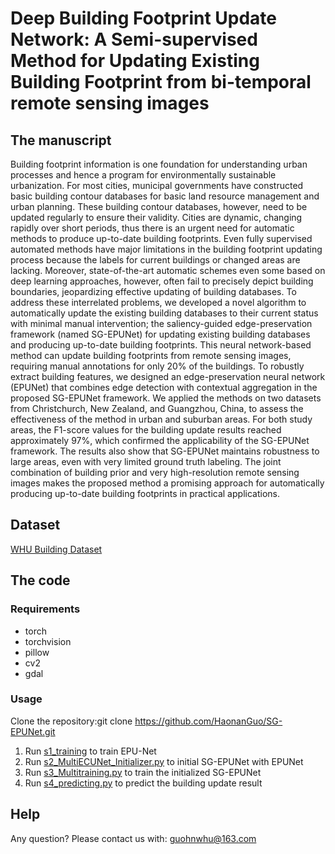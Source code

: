 Deep Building Footprint Update Network: A Semi-supervised Method for Updating Existing Building Footprint from bi-temporal remote sensing images
====  
The manuscript
----

Building footprint information is one foundation for understanding urban processes and hence a program for environmentally sustainable urbanization. For most cities, municipal governments have constructed basic building contour databases for basic land resource management and urban planning. These building contour databases, however, need to be updated regularly to ensure their validity. Cities are dynamic, changing rapidly over short periods, thus there is an urgent need for automatic methods to produce up-to-date building footprints. Even fully supervised automated methods have major limitations in the building footprint updating process because the labels for current buildings or changed areas are lacking. Moreover, state-of-the-art automatic schemes even some based on deep learning approaches, however, often fail to precisely depict building boundaries, jeopardizing effective updating of building databases. To address these interrelated problems, we developed a novel algorithm to automatically update the existing building databases to their current status with minimal manual intervention; the saliency-guided edge-preservation framework (named SG-EPUNet) for updating existing building databases and producing up-to-date building footprints. This neural network-based method can update building footprints from remote sensing images, requiring manual annotations for only 20% of the buildings. To robustly extract building features, we designed an edge-preservation neural network (EPUNet) that combines edge detection with contextual aggregation in the proposed SG-EPUNet framework. We applied the methods on two datasets from Christchurch, New Zealand, and Guangzhou, China, to assess the effectiveness of the method in urban and suburban areas. For both study areas, the F1-score values for the building update results reached approximately 97%, which confirmed the applicability of the SG-EPUNet framework. The results also show that SG-EPUNet maintains robustness to large areas, even with very limited ground truth labeling. The joint combination of building prior and very high-resolution remote sensing images makes the proposed method a promising approach for automatically producing up-to-date building footprints in practical applications.

Dataset
----

[WHU Building Dataset](https://study.rsgis.whu.edu.cn/pages/download/building_dataset.html)

The code
----
### Requirements
* torch
* torchvision
* pillow
* cv2
* gdal

### Usage
Clone the repository:git clone https://github.com/HaonanGuo/SG-EPUNet.git
1. Run [s1_training](https://github.com/HaonanGuo/SG-EPUNet/blob/main/s1_training.py) to train EPU-Net
2. Run [s2_MultiECUNet_Initializer.py](https://github.com/HaonanGuo/SG-EPUNet/blob/main/s2_MultiECUNet_Initializer.py) to initial SG-EPUNet with EPUNet
3. Run [s3_Multitraining.py](https://github.com/HaonanGuo/SG-EPUNet/blob/main/s3_Multitraining.py) to train the initialized SG-EPUNet
4. Run [s4_predicting.py](https://github.com/HaonanGuo/SG-EPUNet/blob/main/s4_predicting.py) to predict the building update result

Help
----
Any question? Please contact us with: guohnwhu@163.com
